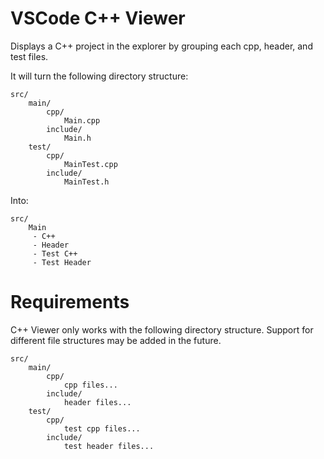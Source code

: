 # VSCode C++ Viewer
Displays a C++ project in the explorer by grouping each cpp, header, and test files.

It will turn the following directory structure:
```
src/
    main/
        cpp/
            Main.cpp
        include/
            Main.h
    test/
        cpp/
            MainTest.cpp
        include/
            MainTest.h
```
Into:
```
src/
    Main
     - C++
     - Header
     - Test C++
     - Test Header
```


# Requirements
C++ Viewer only works with the following directory structure. Support for different file
structures may be added in the future.
```
src/
    main/
        cpp/
            cpp files...
        include/
            header files...
    test/
        cpp/
            test cpp files...
        include/
            test header files...
```